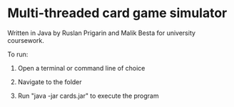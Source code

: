 # Multi-threaded card game simulator
Written in Java by Ruslan Prigarin and Malik Besta for university coursework.


To run:

1) Open a terminal or command line of choice

2) Navigate to the folder

3) Run "java -jar cards.jar" to execute the program
